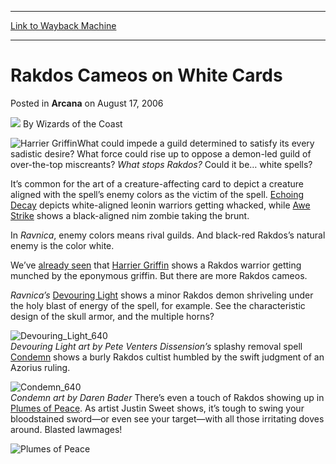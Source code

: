
---
[Link to Wayback Machine](https://web.archive.org/web/20220525005322/https://magic.wizards.com/en/articles/archive/arcana/rakdos-cameos-white-cards-2006-08-17)

[_metadata_:author]:- "Wizards of the Coast"
[_metadata_:description]:- "What could impede a guild determined to satisfy its every sadistic desire? What force could rise up to oppose a demon-led guild of over-the-top miscreants? What stops Rakdos? Could it be… white spells? It’s common for the art of a creature-affecting card to depict a creature aligned with the spell’s enemy colors as the victim of the spell. Echoing Decay depicts white-aligned"
[_metadata_:generator]:- "Drupal 7 (http://drupal.org)"
[_metadata_:node]:- "703506"
[_metadata_:publish_date]:- "2006-08-17"
[_metadata_:source]:- "div-main-content"
[_metadata_:title]:- "Rakdos Cameos on White Cards"
[_metadata_:wayback_capture_timestamp]:- "2022-05-25 00:53:22"
[_metadata_:wayback_raw_url]:- "https://web.archive.org/web/20220525005322id_/https://magic.wizards.com/en/articles/archive/arcana/rakdos-cameos-white-cards-2006-08-17"
[_metadata_:wayback_url]:- "https://magic.wizards.com/en/articles/archive/arcana/rakdos-cameos-white-cards-2006-08-17"
---


Rakdos Cameos on White Cards
============================



 Posted in **Arcana**
 on August 17, 2006 






![](https://media.magic.wizards.com/styles/auth_small/public/images/person/wizards_author.jpg)
By Wizards of the Coast











![Harrier Griffin](http://gatherer.wizards.com/Handlers/Image.ashx?type=card&name=Harrier+Griffin)What could impede a guild determined to satisfy its every sadistic desire? What force could rise up to oppose a demon-led guild of over-the-top miscreants? *What stops Rakdos?*
Could it be… white spells?


It’s common for the art of a creature-affecting card to depict a creature aligned with the spell’s enemy colors as the victim of the spell. [Echoing Decay](https://gatherer.wizards.com/Pages/Card/Details.aspx?name=Echoing+Decay) depicts white-aligned leonin warriors getting whacked, while [Awe Strike](https://gatherer.wizards.com/Pages/Card/Details.aspx?name=Awe+Strike) shows a black-aligned nim zombie taking the brunt.


In *Ravnica*, enemy colors means rival guilds. And black-red Rakdos’s natural enemy is the color white.


We’ve [already seen](/en/articles/archive/guildpacts-peeks-dissension-guilds-2006-04-13) that [Harrier Griffin](https://gatherer.wizards.com/Pages/Card/Details.aspx?name=Harrier+Griffin) shows a Rakdos warrior getting munched by the eponymous griffin. But there are more Rakdos cameos. 


*Ravnica’s* [Devouring Light](https://gatherer.wizards.com/Pages/Card/Details.aspx?name=Devouring+Light) shows a minor Rakdos demon shriveling under the holy blast of energy of the spell, for example. See the characteristic design of the skull armor, and the multiple horns? 


![Devouring_Light_640](https://media.magic.wizards.com/image_legacy_migration/magic/images/cardart/RAV/Devouring_Light_640.jpg)  
*Devouring Light art by Pete Venters*
*Dissension’s* splashy removal spell [Condemn](https://gatherer.wizards.com/Pages/Card/Details.aspx?name=Condemn) shows a burly Rakdos cultist humbled by the swift judgment of an Azorius ruling. 


![Condemn_640](https://media.magic.wizards.com/image_legacy_migration/magic/images/cardart/DIS/Condemn_640.jpg)  
*Condemn art by Daren Bader*
There’s even a touch of Rakdos showing up in [Plumes of Peace](https://gatherer.wizards.com/Pages/Card/Details.aspx?name=Plumes+of+Peace). As artist Justin Sweet shows, it’s tough to swing your bloodstained sword—or even see your target—with all those irritating doves around. Blasted lawmages!


![Plumes of Peace](http://gatherer.wizards.com/Handlers/Image.ashx?type=card&name=Plumes+of+Peace)





